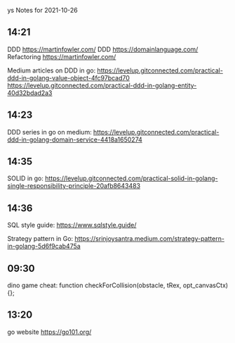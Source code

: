 ys
Notes for 2021-10-26

## 14:21

DDD https://martinfowler.com/
DDD https://domainlanguage.com/
Refactoring https://martinfowler.com/

Medium articles on DDD in go:
https://levelup.gitconnected.com/practical-ddd-in-golang-value-object-4fc97bcad70
https://levelup.gitconnected.com/practical-ddd-in-golang-entity-40d32bdad2a3

## 14:23

DDD series in go on medium:
https://levelup.gitconnected.com/practical-ddd-in-golang-domain-service-4418a1650274

## 14:35

SOLID in go:
https://levelup.gitconnected.com/practical-solid-in-golang-single-responsibility-principle-20afb8643483

## 14:36

SQL style guide:
https://www.sqlstyle.guide/

Strategy pattern in Go:
https://srinjoysantra.medium.com/strategy-pattern-in-golang-5d6f9cab475a

## 09:30

dino game cheat: function checkForCollision(obstacle, tRex, opt_canvasCtx) {};

## 13:20

go website https://go101.org/